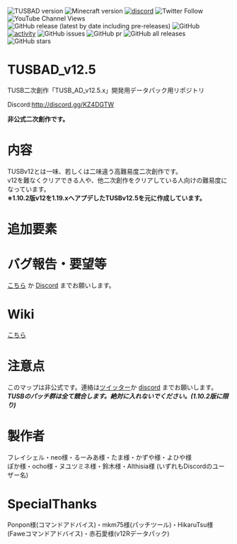 ![TUSBAD version](https://img.shields.io/badge/ADversion-12.5,0.0.0-blueviolet.svg?)
![Minecraft version](https://img.shields.io/badge/MCversion-1.19.x-green.svg?logo=minecraft)
[![discord](https://img.shields.io/discord/715245045300723775?logo=discord&label=discord)]([https://discord.gg/vPqHuQNMEv](https://discord.gg/rTVWQm4ykR))
![Twitter Follow](https://img.shields.io/twitter/follow/FreyCielu.svg?style=social)
![YouTube Channel Views](https://img.shields.io/youtube/channel/views/UCdKnAER_nZTSWAAhvYpgGrw?label=Subscribe%20%40%E3%83%95%E3%83%AC%E3%82%A4%E3%82%B7%E3%82%A7%E3%83%AB&style=social)
![GitHub release (latest by date including pre-releases)](https://img.shields.io/github/v/release/FreyCielu/TUSBAD_V12.5?include_prereleases)
![GitHub](https://img.shields.io/github/license/FreyCielu/TUSBAD_V12.5)
<br>
[![activity](https://img.shields.io/github/commit-activity/m/FreyCielu/TUSBAD_v12.5?label=commit&logo=github&color=brightgreen)](https://github.com/ProjectTSB/TheSkyBlessing/commits/master)
![GitHub issues](https://img.shields.io/github/issues/FreyCielu/TUSBAD_V12.5?logo=github)
![GitHub pr](https://img.shields.io/github/issues-pr/FreyCielu/TUSBAD_V12.5?logo=github)
![GitHub all releases](https://img.shields.io/github/downloads/FreyCielu/TUSBAD_V12.5/total?logo=github)
![GitHub stars](https://img.shields.io/github/stars/FreyCielu/TUSBAD_v12.5.svg?logo=github)


# TUSBAD_v12.5
TUSB二次創作「TUSB_AD_v12.5.x」開発用データパック用リポジトリ

Discord:http://discord.gg/KZ4DGTW

**非公式二次創作です。**

# 内容
TUSBv12とは一味、若しくは二味違う高難易度二次創作です。<br>
v12を難なくクリアできる人や、他二次創作をクリアしている人向けの難易度になっています。<br>
**※1.10.2版v12を1.19.xへアプデしたTUSBv12.5を元に作成しています。**

# 追加要素

# バグ報告・要望等
[こちら](https://github.com/FreyCIelu/TUSBAD_v12.5/issues/new/choose) か [Discord](https://discord.gg/KZ4DGTW) までお願いします。

# Wiki
[こちら](https://github.com/FreyCIelu/TUSBFanMade-Another_Dimension/wiki)

# 注意点
このマップは非公式です。連絡は[ツイッター](https://twitter.com/FreyCielu)か [discord](https://discord.gg/KZ4DGTW) までお願いします。<br>
***TUSBのパッチ群は全て競合します。絶対に入れないでください。(1.10.2版に限り)***

# 製作者
フレイシェル・neo様・るーみあ様・たま様・かずや様・よひや様<br>
ぽか様・ocho様・ヌユツミネ様・鈴木様・Althisia様 (いずれもDiscordのユーザー名)

# SpecialThanks
Ponpon様(コマンドアドバイス)・mkm75様(パッチツール)・HikaruTsu様(Faweコマンドアドバイス)・赤石愛様(v12Rデータパック)
